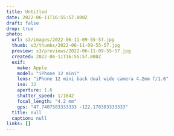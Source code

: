 ```yaml
---
title: Untitled
date: 2022-06-11T16:55:57.000Z
draft: false
drop: true
photo:
  url: s3/images/2022-06-11-09-55-57.jpg
  thumb: s3/thumbs/2022-06-11-09-55-57.jpg
  preview: s3/previews/2022-06-11-09-55-57.jpg
  created: 2022-06-11T16:55:57.000Z
  exif:
    make: Apple
    model: "iPhone 12 mini"
    lens: "iPhone 12 mini back dual wide camera 4.2mm f/1.6"
    iso: 32
    aperture: 1.6
    shutter_speed: 1/1642
    focal_length: "4.2 mm"
    gps: "47.7407583333333 -122.178383333333"
  title: null
  caption: null
links: []
---
```

